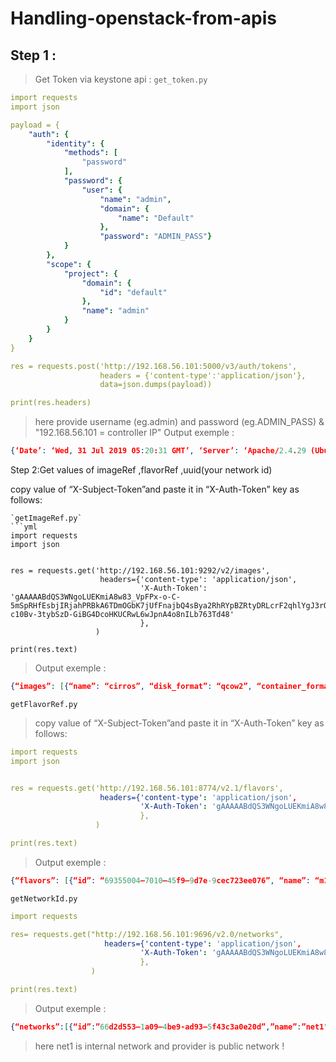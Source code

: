 # Handling-openstack-from-apis
## Step 1 : 
> Get Token via keystone api :
`get_token.py`
```yml
import requests
import json

payload = {
    "auth": {
        "identity": {
            "methods": [
                "password"
            ],
            "password": {
                "user": {
                    "name": "admin",
                    "domain": {
                        "name": "Default"
                    },
                    "password": "ADMIN_PASS"}
            }
        },
        "scope": {
            "project": {
                "domain": {
                    "id": "default"
                },
                "name": "admin"
            }
        }
    }
}

res = requests.post('http://192.168.56.101:5000/v3/auth/tokens',
                    headers = {'content-type':'application/json'},
                    data=json.dumps(payload))

print(res.headers)
```
> here provide username (eg.admin) and password (eg.ADMIN_PASS) & "192.168.56.101 = controller IP"
> Output exemple : 
```json
{‘Date’: ‘Wed, 31 Jul 2019 05:20:31 GMT’, ‘Server’: ‘Apache/2.4.29 (Ubuntu)’, ‘Content-Length’: ‘4723’, ‘X-Subject-Token’: ‘gAAAAABdQS3WNgoLUEKmiA8w83_VpFPx-o-C-5mSpRHfEsbjIRjahPRBkA6TDmOGbK7jUfFnajbQ4sBya2RhRYpBZRtyDRLcrF2qhlYgJ3rO7zw1QuE2Dq7lfjXFXszBfNhyR-c10Bv-3tybSzD-GiBG4DcoHKUCRwL6wJpnA4o8nILb763Td48’, ‘Vary’: ‘X-Auth-Token’, ‘x-openstack-request-id’: ‘req-8a4837ff-a157–4b12-b431–94da754c3579’, ‘Keep-Alive’: ‘timeout=5, max=100’, ‘Connection’: ‘Keep-Alive’, ‘Content-Type’: ‘application/json’}
```

Step 2:Get values of imageRef ,flavorRef ,uuid(your network id)

copy value of “X-Subject-Token”and paste it in “X-Auth-Token” key as follows:
```
`getImageRef.py`
```yml
import requests
import json


res = requests.get('http://192.168.56.101:9292/v2/images',
                    headers={'content-type': 'application/json',
                             'X-Auth-Token': 'gAAAAABdQS3WNgoLUEKmiA8w83_VpFPx-o-C-5mSpRHfEsbjIRjahPRBkA6TDmOGbK7jUfFnajbQ4sBya2RhRYpBZRtyDRLcrF2qhlYgJ3rO7zw1QuE2Dq7lfjXFXszBfNhyR-c10Bv-3tybSzD-GiBG4DcoHKUCRwL6wJpnA4o8nILb763Td48'
                             },
                   )

print(res.text)
```
> Output exemple : 
```json
{“images”: [{“name”: “cirros”, “disk_format”: “qcow2”, “container_format”: “bare”, “visibility”: “public”, “size”: 12716032, “virtual_size”: null, “status”: “active”, “checksum”: “443b7623e27ecf03dc9e01ee93f67afe”, “protected”: false, “min_ram”: 0, “min_disk”: 0, “owner”: “237c099062f649f9bb17788b68be7855”, “os_hidden”: false, “os_hash_algo”: “sha512”, “os_hash_value”: “6513f21e44aa3da349f248188a44bc304a3653a04122d8fb4535423c8e1d14cd6a153f735bb0982e2161b5b5186106570c17a9e58b64dd39390617cd5a350f78”, “id”: “80f3d2a3–704f-4c7c-8fde-fe636b6f2465”, “created_at”: “2019–07–25T17:42:23Z”, “updated_at”: “2019–07–25T17:42:23Z”, “tags”: [], “self”: “/v2/images/80f3d2a3–704f-4c7c-8fde-fe636b6f2465”, “file”: “/v2/images/80f3d2a3–704f-4c7c-8fde-fe636b6f2465/file”, “schema”: “/v2/schemas/image”}], “first”: “/v2/images”, “schema”: “/v2/schemas/images”}
```
`getFlavorRef.py`
> copy value of “X-Subject-Token”and paste it in “X-Auth-Token” key as follows:
```yml
import requests
import json


res = requests.get('http://192.168.56.101:8774/v2.1/flavors',
                    headers={'content-type': 'application/json',
                             'X-Auth-Token': 'gAAAAABdQS3WNgoLUEKmiA8w83_VpFPx-o-C-5mSpRHfEsbjIRjahPRBkA6TDmOGbK7jUfFnajbQ4sBya2RhRYpBZRtyDRLcrF2qhlYgJ3rO7zw1QuE2Dq7lfjXFXszBfNhyR-c10Bv-3tybSzD-GiBG4DcoHKUCRwL6wJpnA4o8nILb763Td48'
                             },
                   )

print(res.text)
```
> Output exemple : 
```json
{“flavors”: [{“id”: “69355004–7010–45f9–9d7e-9cec723ee076”, “name”: “m1.extra_tiny”, “links”: [{“rel”: “self”, “href”: “http://192.168.56.101:8774/v2.1/flavors/69355004-7010-45f9-9d7e-9cec723ee076"}, {“rel”: “bookmark”, “href”: “http://192.168.56.101:8774/flavors/69355004-7010-45f9-9d7e-9cec723ee076"}]}]}
```
`getNetworkId.py`
```yml
import requests

res= requests.get("http://192.168.56.101:9696/v2.0/networks",
                     headers={'content-type': 'application/json',
                             'X-Auth-Token': 'gAAAAABdQS3WNgoLUEKmiA8w83_VpFPx-o-C-5mSpRHfEsbjIRjahPRBkA6TDmOGbK7jUfFnajbQ4sBya2RhRYpBZRtyDRLcrF2qhlYgJ3rO7zw1QuE2Dq7lfjXFXszBfNhyR-c10Bv-3tybSzD-GiBG4DcoHKUCRwL6wJpnA4o8nILb763Td48'
                             },
                  )

print(res.text)
```
> Output exemple :
```json
{“networks”:[{“id”:”66d2d553–1a09–4be9-ad93–5f43c3a0e20d”,”name”:”net1",”tenant_id”:”237c099062f649f9bb17788b68be7855",”admin_state_up”:true,”mtu”:1450,”status”:”ACTIVE”,”subnets”:[“a839d02e-0201–4690-a5dc-8993f4a356ba”],”shared”:false,”availability_zone_hints”:[],”availability_zones”:[“nova”],”ipv4_address_scope”:null,”ipv6_address_scope”:null,”router:external”:false,”description”:””,”port_security_enabled”:true,”tags”:[],”created_at”:”2019–07–30T06:33:07Z”,”updated_at”:”2019–07–30T06:33:07Z”,”revision_number”:2,”project_id”:”237c099062f649f9bb17788b68be7855",”provider:network_type”:”vxlan”,”provider:physical_network”:null,”provider:segmentation_id”:10},{“id”:”88915d02–7975–4157–8771–66051c16757f”,”name”:”provider”,”tenant_id”:”237c099062f649f9bb17788b68be7855",”admin_state_up”:true,”mtu”:1500,”status”:”ACTIVE”,”subnets”:[“4f37759b-de42–4933-a1d8–96f8db1838aa”],”shared”:true,”availability_zone_hints”:[],”availability_zones”:[“nova”],”ipv4_address_scope”:null,”ipv6_address_scope”:null,”router:external”:true,”description”:””,”port_security_enabled”:true,”is_default”:false,”tags”:[],”created_at”:”2019–07–30T12:26:25Z”,”updated_at”:”2019–07–30T15:09:10Z”,”revision_number”:5,”project_id”:”237c099062f649f9bb17788b68be7855",”provider:network_type”:”flat”,”provider:physical_network”:”provider”,”provider:segmentation_id”:null}]}
```
> here net1 is internal network and provider is public network ! 

